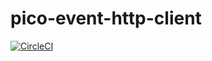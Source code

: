 # pico-event-http-client
[![CircleCI](https://circleci.com/gh/pico-works/pico-event-http-client/tree/develop.svg?style=svg)](https://circleci.com/gh/pico-works/pico-event-http-client/tree/develop)
